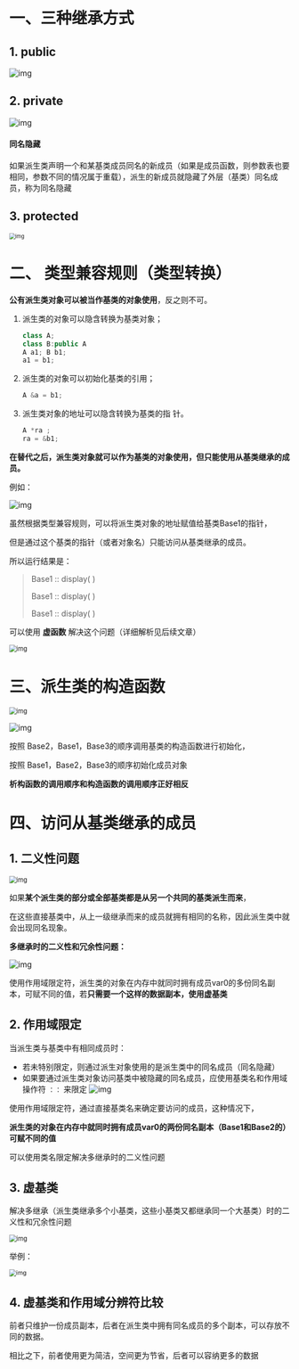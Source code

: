 # 一、三种继承方式

## 1. public

![img](https://cdn.nlark.com/yuque/0/2020/png/1237282/1586153094113-e0b4416b-aa7f-45c9-b1ce-54d10b1bcb7c.png)



## 2. private

![img](https://cdn.nlark.com/yuque/0/2020/png/1237282/1586153094105-b646a669-cafc-45d1-9200-8560513ed6ca.png)



#### 同名隐藏

如果派生类声明一个和某基类成员同名的新成员（如果是成员函数，则参数表也要相同，参数不同的情况属于重载），派生的新成员就隐藏了外层（基类）同名成员，称为同名隐藏



## 3. protected

<img src="https://cdn.nlark.com/yuque/0/2020/png/1237282/1586153094115-2c2166a4-4897-4504-936c-2eb49e04136a.png" alt="img" style="zoom:67%;" />



# 二、 类型兼容规则（类型转换）

**公有派生类对象可以被当作基类的对象使用**，反之则不可。

1. 派生类的对象可以隐含转换为基类对象；

    ```cpp
    class A;
    class B:public A
    A a1; B b1;
    a1 = b1;
    ```



2. 派生类的对象可以初始化基类的引用；

    ```cpp
    A &a = b1;
    ```



3. 派生类对象的地址可以隐含转换为基类的指 针。

    ```cpp
    A *ra ; 
    ra = &b1;
    ```



**在替代之后，派生类对象就可以作为基类的对象使用，但只能使用从基类继承的成员。**



例如：

![img](https://cdn.nlark.com/yuque/0/2020/png/1237282/1586153094122-c647ff10-875f-449b-ab58-57ba037ae9b9.png)



虽然根据类型兼容规则，可以将派生类对象的地址赋值给基类Base1的指针，

但是通过这个基类的指针（或者对象名）只能访问从基类继承的成员。

所以运行结果是：

> Base1 :: display( ) 	
>
> Base1 :: display( ) 	
>
> Base1 :: display( )



可以使用 **虚函数** 解决这个问题（详细解析见后续文章）

<img src="https://cdn.nlark.com/yuque/0/2020/png/1237282/1586153094084-cdc81384-db38-4e53-8dcf-e04f6fb122a5.png" alt="img" style="zoom:80%;" />



# 三、派生类的构造函数

<img src="https://cdn.nlark.com/yuque/0/2020/png/1237282/1586153094093-691b625f-0f06-4a3e-8354-6d7eb59c3c70.png" alt="img" style="zoom: 80%;" />

![img](https://cdn.nlark.com/yuque/0/2020/png/1237282/1586153094161-b768f1cf-0a9d-491d-9361-b52c176445c3.png)



按照 Base2，Base1，Base3的顺序调用基类的构造函数进行初始化，

按照 Base1，Base2，Base3的顺序初始化成员对象



**析构函数的调用顺序和构造函数的调用顺序正好相反**



# 四、访问从基类继承的成员

## 1. 二义性问题

<img src="https://cdn.nlark.com/yuque/0/2020/png/1237282/1586153094126-7038b0b3-1c43-4202-a481-a44496da4f5e.png" alt="img" style="zoom:80%;" />



如果**某个派生类的部分或全部基类都是从另一个共同的基类派生而来**，

在这些直接基类中，从上一级继承而来的成员就拥有相同的名称，因此派生类中就会出现同名现象。



**多继承时的二义性和冗余性问题：**

![img](https://cdn.nlark.com/yuque/0/2020/png/1237282/1586153094161-9dd1f64d-e1a6-401e-983b-73b302d1fbde.png)



使用作用域限定符，派生类的对象在内存中就同时拥有成员var0的多份同名副本，可赋不同的值，若**只需要一个这样的数据副本，使用虚基类**

## 2. 作用域限定

当派生类与基类中有相同成员时：

- 若未特别限定，则通过派生对象使用的是派生类中的同名成员（同名隐藏）
- 如果要通过派生类对象访问基类中被隐藏的同名成员，应使用基类名和作用域操作符 `：：` 来限定
   ![img](https://cdn.nlark.com/yuque/0/2020/png/1237282/1586153094167-95b963b5-baef-40e5-9cbe-c1ca806be5e5.png)

使用作用域限定符，通过直接基类名来确定要访问的成员，这种情况下，

**派生类的对象在内存中就同时拥有成员var0的两份同名副本（Base1和Base2的）可赋不同的值**

可以使用类名限定解决多继承时的二义性问题



## 3. 虚基类

解决多继承（派生类继承多个小基类，这些小基类又都继承同一个大基类）时的二义性和冗余性问题

<img src="https://cdn.nlark.com/yuque/0/2020/png/1237282/1586153094127-bb237dac-c001-4bfe-a362-8415b20c9519.png" alt="img" style="zoom:80%;" />



举例：

<img src="https://cdn.nlark.com/yuque/0/2020/png/1237282/1586153094133-66b1dcc3-ceab-4765-aa5c-d16d57c8c772.png" alt="img" style="zoom:77%;" />



## 4. 虚基类和作用域分辨符比较

前者只维护一份成员副本，后者在派生类中拥有同名成员的多个副本，可以存放不同的数据。

相比之下，前者使用更为简洁，空间更为节省，后者可以容纳更多的数据